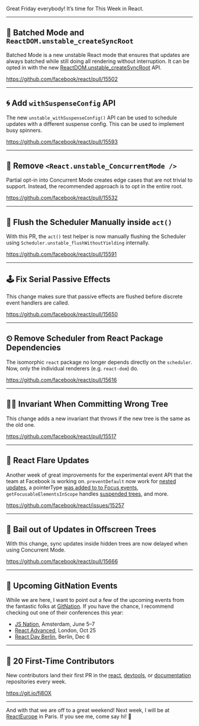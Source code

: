 Great Friday everybody! It’s time for This Week in React.

---

## 🔋 Batched Mode and `ReactDOM.unstable_createSyncRoot`

Batched Mode is a new unstable React mode that ensures that updates are always batched while still doing all rendering without interruption. It can be opted in with the new [ReactDOM.unstable_createSyncRoot](https://github.com/facebook/react/pull/15504) API.

https://github.com/facebook/react/pull/15502

---

## 🌀 Add `withSuspenseConfig` API

The new `unstable_withSuspenseConfig()` API can be used to schedule updates with a different suspense config. This can be used to implement busy spinners.

https://github.com/facebook/react/pull/15593

---

## 👋 Remove `<React.unstable_ConcurrentMode />`

Partial opt-in into Concurrent Mode creates edge cases that are not trivial to support. Instead, the recommended approach is to opt in the entire root.

https://github.com/facebook/react/pull/15532

---

## 🧪 Flush the Scheduler Manually inside `act()`

With this PR, the `act()` test helper is now manually flushing the Scheduler using `Scheduler.unstable_flushWithoutYielding` internally.

https://github.com/facebook/react/pull/15591

---

## 🕹 Fix Serial Passive Effects

This change makes sure that passive effects are flushed before discrete event handlers are called.

https://github.com/facebook/react/pull/15650

---

## ⏲ Remove Scheduler from React Package Dependencies

The isomorphic `react` package no longer depends directly on the `scheduler`. Now, only the individual renderers (e.g. `react-dom`) do.

https://github.com/facebook/react/pull/15616

---

## 🙅‍♀️ Invariant When Committing Wrong Tree

This change adds a new invariant that throws if the new tree is the same as the old one.

https://github.com/facebook/react/pull/15517

---

## 🎇 React Flare Updates

Another week of great improvements for the experimental event API that the team at Facebook is working on. `preventDefault` now work for [nested updates](https://github.com/facebook/react/pull/15633), a pointerType [was added to to Focus events](https://github.com/facebook/react/pull/15645), `getFocusableElementsInScope` handles [suspended trees](https://github.com/facebook/react/pull/15651), and more.

https://github.com/facebook/react/issues/15257

---

## 🛑 Bail out of Updates in Offscreen Trees

With this change, sync updates inside hidden trees are now delayed when using Concurrent Mode.

https://github.com/facebook/react/pull/15666

---

## 🎫 Upcoming GitNation Events

While we are here, I want to point out a few of the upcoming events from the fantastic folks at [GitNation](https://gitnation.org/). If you have the chance, I recommend checking out one of their conferences this year:

- [JS Nation](https://jsnation.com/), Amsterdam, June 5–7
- [React Advanced](https://reactadvanced.com/), London, Oct 25
- [React Day Berlin](https://reactday.berlin/), Berlin, Dec 6

---

## 👏 20 First-Time Contributors

New contributors land their first PR in the [react](https://github.com/facebook/react), [devtools](https://github.com/facebook/react-devtools), or [documentation](https://github.com/reactjs/reactjs.org) repositories every week.

https://git.io/fj8OX

---

And with that we are off to a great weekend! Next week, I will be at [ReactEurope](https://www.react-europe.org/) in Paris. If you see me, come say hi! 👋
